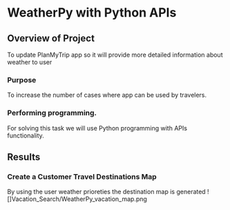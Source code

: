 # WeatherPy with Python APIs

## Overview of Project
To update PlanMyTrip app so it will provide more detailed information about weather to user

### Purpose
To increase the number of cases where app can be used by travelers.

### Performing programming.
For solving this task we will use Python programming with APIs functionality.



## Results

### Create a Customer Travel Destinations Map
By using the user weather prioreties the destination map is generated
![]Vacation_Search/WeatherPy_vacation_map.png
